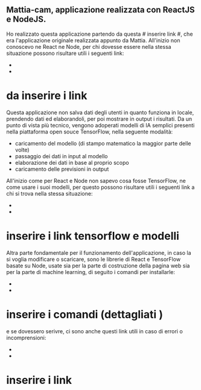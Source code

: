 ## Mattia-cam, applicazione realizzata con ReactJS e NodeJS.

Ho realizzato questa applicazione partendo da questa # inserire link #, che era l'applicazione originale realizzata appunto da Mattia. All'inizio non conoscevo ne React ne Node, per chi dovesse essere nella stessa situazione possono risultare utili i seguenti link: 

-
-
 # da inserire i link #

Questa applicazione non salva dati degli utenti in quanto funziona in locale, prendendo dati ed elaborandoli, per poi mostrare in output i risultati. Da un punto di vista più tecnico, vengono adoperati modelli di IA semplici presenti nella piattaforma open souce TensorFlow, nella seguente modalità:

- caricamento del modello (di stampo matematico la maggior parte delle volte)
- passaggio dei dati in input al modello
- elaborazione dei dati in base al proprio scopo
- caricamento delle previsioni in output 

All'inizio come per React e Node non sapevo cosa fosse TensorFlow, ne come usare i suoi modelli, per questo possono risultare utili i seguenti link a chi si trova nella stessa situazione:

-
- 
# inserire i link tensorflow e modelli #

Altra parte fondamentale per il funzionamento dell'applicazione, in caso la si voglia modificare o scaricare, sono le librerie di React e TensorFlow basate su Node, usate sia per la parte di costruzione della pagina web sia per la parte di machine learning, di seguito i comandi per installarle:

- 
-

# inserire i comandi (dettagliati ) #

e se dovessero serivre, ci sono anche questi link utili in caso di errori o incomprensioni:

-
-

# inserire i link #






